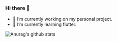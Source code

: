 ### Hi there 👋
- 🔭 I’m currently working on my personal project.
- 🌱 I’m currently learning flutter.


![Anurag's github stats](https://github-readme-stats.vercel.app/api?username=guru-dharshan&count_private=true&show_icons=true)


